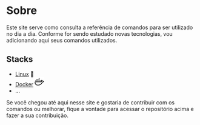 # Sobre

Este site serve como consulta a referência de comandos para ser utilizado no dia a dia.
Conforme for sendo estudado novas tecnologias, vou adicionando aqui seus comandos utilizados.

## Stacks

* [Linux](linux/index.md) 🐧
* [Docker](docker/index.md) ![](/images/icons8-docker-24.png)
* ...

Se você chegou até aqui nesse site e gostaria de contribuir com os comandos ou melhorar, fique a vontade para acessar o repositório acima e fazer a sua contribuição.